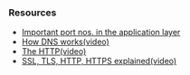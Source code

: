 ### Resources
- [Important port nos. in the application layer](https://youtu.be/8An0dRalJeM)
- [How DNS works(video)](https://youtu.be/mpQZVYPuDGU)
- [The HTTP(video)](https://youtu.be/eesqK59rhGA)
- [SSL, TLS, HTTP, HTTPS explained(video)](https://www.youtube.com/watch?v=hExRDVZHhig)
